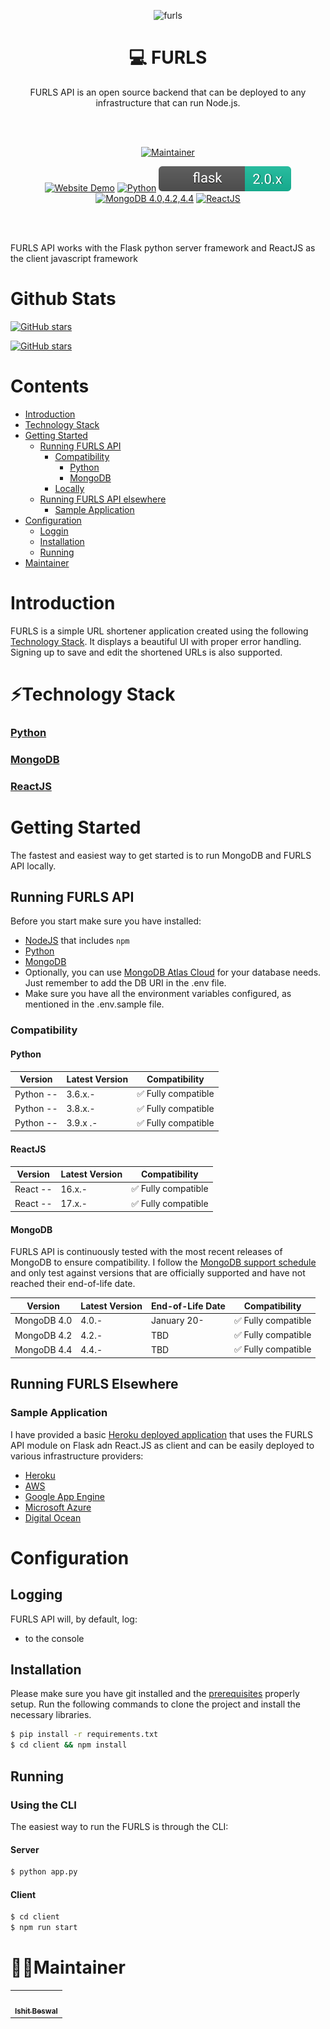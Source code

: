 <p align="center"><img src="https://socialify.git.ci/ishitb/flask-url-shortener/image?description=1&font=Raleway&owner=1&pattern=Floating%20Cogs&theme=Dark" alt="furls" width="640" height="320" /></p>

<h1 align="center">
   💻 FURLS
</h1>

<p align="center">
  FURLS API is an open source backend that can be deployed to any infrastructure that can run Node.js.
</p>

<br>
<br>

<p align="center">
    <a href="https://github.com/ishitb"><img alt="Maintainer" src="https://img.shields.io/badge/maintainer-IshitBeswal-blue"></a>
</p>

<p align="center">
    <a href="http://furls.herokuapp.com"><img alt="Website Demo" src="https://img.shields.io/website-up-down-green-red/http/shields.io.svg"></a>
    <a href="https://www.python.org/"><img alt="Python" src="https://img.shields.io/pypi/pyversions/yt2mp3.svg"></a>
    <a href="https://flask.palletsprojects.com/en/2.0.x/"><img alt="Flask API" src="./assets/flask-badge.svg" ></a>
    <a href="https://www.mongodb.com/"><img alt="MongoDB 4.0,4.2,4.4" src="https://img.shields.io/badge/mongodb-4.0,_4.2,_4.4-green.svg?logo=mongodb&style=flat"></a>
    <a href="https://reactjs.org"><img alt="ReactJS" src="https://badges.aleen42.com/src/react.svg"></a>
</p>

<br>
<br>

FURLS API works with the Flask python server framework and ReactJS as the client javascript framework

# Github Stats
[![GitHub stars](https://img.shields.io/github/stars/ishitb/flask-url-shortener.svg?style=social&label=⭐Stars&style=plastic&color=green)]()

[![GitHub stars](https://img.shields.io/github/forks/ishitb/flask-url-shortener.svg?style=social&label=🍴Forks&style=plastic&color=green)]()

# Contents
-   [Introduction](#introduction)
-   [Technology Stack](#⚡technology-stack)
-   [Getting Started](#getting-started)
    -   [Running FURLS API](#running-furls-api)
        -   [Compatibility](#compatibility)
            -   [Python](#python)
            -   [MongoDB](#mongodb)
        -   [Locally](#locally)
    -   [Running FURLS API elsewhere](#running-furls-elsewhere)
        -   [Sample Application](#sample-application)
-   [Configuration](#configuration)
    -   [Loggin](#loggin)
    -   [Installation](#installation)
    -   [Running](#running)
-   [Maintainer](#👨‍💻maintainer)

# Introduction 
FURLS is a simple URL shortener application created using the following [Technology Stack](⚡technology-stack). It displays a beautiful UI with proper error handling. Signing up to save and edit the shortened URLs is also supported.

# ⚡Technology Stack

### [Python](https://www.python.org/) 
### [MongoDB](https://www.mongodb.com/)
### [ReactJS](https://reactjs.org/)

# Getting Started
The fastest and easiest way to get started is to run MongoDB and FURLS API locally.

## Running FURLS API

Before you start make sure you have installed:

-   [NodeJS](https://www.npmjs.com/) that includes `npm` 
-   [Python](https://www.python.org/) 
-   [MongoDB](https://www.mongodb.com/)
-   Optionally, you can use [MongoDB Atlas Cloud](https://www.googleadservices.com/pagead/aclk?sa=L&ai=DChcSEwjLl8nM6-XwAhVBRisKHSYdBkIYABAAGgJzZg&ae=2&ohost=www.google.com&cid=CAESQeD2OLkG8ActODm1KmFAdlyZOFr2wWr2P_mJDiYdgSKWVT8wvleW3q6j2PXMP8lOGFKgLieWWwu1JMKuQoxdHzHi&sig=AOD64_0Rs5sEOWnn4X5jMlho_xZKz9jYVA&q&adurl&ved=2ahUKEwizvsHM6-XwAhWe4XMBHRThAdsQ0Qx6BAgCEAE) for your database needs. Just remember to add the DB URI in the .env file.
-   Make sure you have all the environment variables configured, as mentioned in the .env.sample file.

### Compatibility

#### Python

| Version   | Latest Version | Compatibility       |
| --------- | -------------- | ------------------- |
| Python -- | 3.6.x.-        | ✅ Fully compatible |
| Python -- | 3.8.x.-        | ✅ Fully compatible |
| Python -- | 3.9.x  .-      | ✅ Fully compatible |

#### ReactJS

| Version   | Latest Version | Compatibility       |
| --------- | -------------- | ------------------- |
| React  -- | 16.x.-         | ✅ Fully compatible |
| React  -- | 17.x.-         | ✅ Fully compatible |

#### MongoDB

FURLS API is continuously tested with the most recent releases of MongoDB to ensure compatibility. I follow the [MongoDB support schedule](https://www.mongodb.com/support-policy) and only test against versions that are officially supported and have not reached their end-of-life date.

| Version     | Latest Version | End-of-Life Date | Compatibility       |
| ----------- | -------------- | ---------------- | ------------------- |
| MongoDB 4.0 | 4.0.-          | January 20-      | ✅ Fully compatible |
| MongoDB 4.2 | 4.2.-          | TBD              | ✅ Fully compatible |
| MongoDB 4.4 | 4.4.-          | TBD              | ✅ Fully compatible |

## Running FURLS Elsewhere
### Sample Application

I have provided a basic [Heroku deployed application](https://furls.herokuapp.com) that uses the FURLS API module on Flask adn React.JS as client and can be easily deployed to various infrastructure providers:

-   [Heroku](https://devcenter.heroku.com/articles/deploying-nodejs)
-   [AWS](https://aws.amazon.com/getting-started/hands-on/deploy-nodejs-web-app/)
-   [Google App Engine](https://cloud.google.com/appengine/docs/standard/nodejs/building-app)
-   [Microsoft Azure](https://azure.microsoft.com/en-in/develop/nodejs/)
-   [Digital Ocean](https://try.digitalocean.com/deploy-nodejs/?utm_campaign=apac_app_platform_kw_en_cpc&utm_adgroup=deploy_nodejs&_keyword=%2Bdeploy%20%2Bnodejs&_device=c&_adposition=&utm_content=conversion&utm_medium=cpc&utm_source=google)

# Configuration
## Logging

FURLS API will, by default, log:
* to the console

## Installation
Please make sure you have git installed and the [prerequisites]((#running-furls-api)) properly setup. Run the following commands to clone the project and install the necessary libraries.

```bash
$ pip install -r requirements.txt
$ cd client && npm install
```

## Running

### Using the CLI

The easiest way to run the FURLS is through the CLI:

#### Server
```bash
$ python app.py
```

#### Client
```bash
$ cd client
$ npm run start
```


# 👨‍💻Maintainer

<table>
  <tr>
    <td align="center"><a href="https://github.com/ishitb"><img src="https://avatars.githubusercontent.com/u/53562523?v=4" width="100px;" alt=""/><br /><sub><b>Ishit Beswal</b></sub></a><br /></td>
  </tr>
</table>